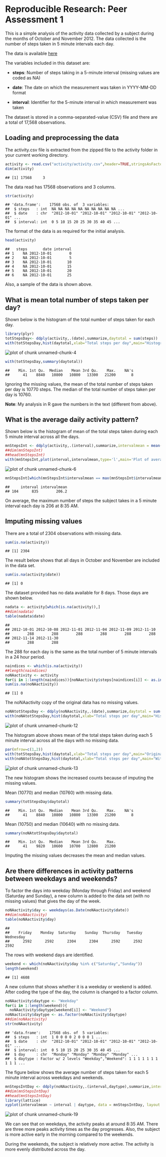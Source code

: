 # Reproducible Research: Peer Assessment 1

This is a simple analysis of the activity data collected by a subject during the months of October and November 2012. The data collected is the number of steps taken in 5 minute intervals each day.

The data is available [here](https://d396qusza40orc.cloudfront.net/repdata%2Fdata%2Factivity.zip)

The variables included in this dataset are:

- **steps**: Number of steps taking in a 5-minute interval (missing values are coded as NA)

- **date**: The date on which the measurement was taken in YYYY-MM-DD format

- **interval**: Identifier for the 5-minute interval in which measurement was taken

The dataset is stored in a comma-separated-value (CSV) file and there are a total of 17,568 observations.

## Loading and preprocessing the data

The activity.csv file is extracted from the zipped file to the activity folder in your current working directory. 
 

```r
activity <- read.csv("activity/activity.csv",header=TRUE,stringsAsFactors = FALSE)
dim(activity)
```

```
## [1] 17568     3
```

The data read has 17568 observations and 3 columns.


```r
str(activity)
```

```
## 'data.frame':	17568 obs. of  3 variables:
##  $ steps   : int  NA NA NA NA NA NA NA NA NA NA ...
##  $ date    : chr  "2012-10-01" "2012-10-01" "2012-10-01" "2012-10-01" ...
##  $ interval: int  0 5 10 15 20 25 30 35 40 45 ...
```

The format of the data is as required for the initial analysis.


```r
head(activity)
```

```
##   steps       date interval
## 1    NA 2012-10-01        0
## 2    NA 2012-10-01        5
## 3    NA 2012-10-01       10
## 4    NA 2012-10-01       15
## 5    NA 2012-10-01       20
## 6    NA 2012-10-01       25
```

Also, a sample of the data is shown above.

## What is mean total number of steps taken per day?

Shown below is the histogram of the total number of steps taken for each day.


```r
library(plyr)
totStepsDay<- ddply(activity,.(date),summarize,daytotal = sum(steps))
with(totStepsDay,hist(daytotal,xlab="Total steps per day",main="Histogram of Total number of steps taken each day"))
```

![plot of chunk unnamed-chunk-4](figure/unnamed-chunk-4.png) 


```r
with(totStepsDay,summary(daytotal))
```

```
##    Min. 1st Qu.  Median    Mean 3rd Qu.    Max.    NA's 
##      41    8840   10800   10800   13300   21200       8
```

Ignoring the missing values, the mean of the total number of steps taken per day is 10770 steps. The median of the total number of steps taken per day is 10760.

**Note**: My analysis in R gave the numbers in the text (different from above).

## What is the average daily activity pattern?

Shown below is the histogram of mean of the total steps taken during each 5 minute interval across all the days.


```r
mnStepsInt <- ddply(activity,.(interval),summarize,intervalmean = mean(steps,na.rm=TRUE))
##dim(mnStepsInt)
##head(mnStepsInt)
with(mnStepsInt,plot(interval,intervalmean,type='l',main='Plot of average number of steps for each interval across all days',xlab='Interval',ylab='Mean of steps taken'))
```

![plot of chunk unnamed-chunk-6](figure/unnamed-chunk-6.png) 


```r
mnStepsInt[which(mnStepsInt$intervalmean == max(mnStepsInt$intervalmean)),]
```

```
##     interval intervalmean
## 104      835        206.2
```

On average, the maximum number of steps the subject takes in a 5 minute interval each day is 206 at 8:35 AM.

## Imputing missing values

There are a total of 2304 observations with missing data.


```r
sum(is.na(activity))
```

```
## [1] 2304
```

The result below shows that all days in October and November are included in the data set.


```r
sum(is.na(activity$date))
```

```
## [1] 0
```

The dataset provided has no data available for 8 days. Those days are shown below.


```r
nadata <- activity[which(is.na(activity)),]
##dim(nadata)
table(nadata$date)
```

```
## 
## 2012-10-01 2012-10-08 2012-11-01 2012-11-04 2012-11-09 2012-11-10 
##        288        288        288        288        288        288 
## 2012-11-14 2012-11-30 
##        288        288
```

The 288 for each day is the same as the total number of 5 minute intervals in a 24 hour period.


```r
naindices <- which(is.na(activity))
##length(naindices)
noNAactivity <- activity
for(i in 1:length(naindices)){noNAactivity$steps[naindices[i]] <- as.integer(mnStepsInt$intervalmean[mnStepsInt$interval ==                                                                                               noNAactivity$interval[naindices[i]]])}
sum(is.na(noNAactivity))
```

```
## [1] 0
```

The noNAactivity copy of the original data has no missing values.


```r
noNAtotStepsDay <- ddply(noNAactivity,.(date),summarize,daytotal = sum(steps))
with(noNAtotStepsDay,hist(daytotal,xlab="Total steps per day",main="Histogram of Total number of steps taken each day with no missing data"))
```

![plot of chunk unnamed-chunk-12](figure/unnamed-chunk-12.png) 

The histogram above shows mean of the total steps taken during each 5 minute interval across all the days with no missing data.


```r
par(mfrow=c(1,2))
with(totStepsDay,hist(daytotal,xlab="Total steps per day",main="Original data"))
with(noNAtotStepsDay,hist(daytotal,xlab="Total steps per day",main="With no missing data"))
```

![plot of chunk unnamed-chunk-13](figure/unnamed-chunk-13.png) 

The new histogram shows the increased counts because of imputing the missing values. 

Mean (10770) and median (10760) with missing data.


```r
summary(totStepsDay$daytotal)
```

```
##    Min. 1st Qu.  Median    Mean 3rd Qu.    Max.    NA's 
##      41    8840   10800   10800   13300   21200       8
```

Mean (10750) and median (10640) with no missing data.

```r
summary(noNAtotStepsDay$daytotal)
```

```
##    Min. 1st Qu.  Median    Mean 3rd Qu.    Max. 
##      41    9820   10600   10700   12800   21200
```

Imputing the missing values decreases the mean and median values.

## Are there differences in activity patterns between weekdays and weekends?
To factor the days into weekday (Monday through Friday) and weekend (Saturday and Sunday), a new column is added to the data set (with no missing values) that gives the day of the week. 


```r
noNAactivity$day <- weekdays(as.Date(noNAactivity$date))
##dim(noNAactivity)
table(noNAactivity$day)
```

```
## 
##    Friday    Monday  Saturday    Sunday  Thursday   Tuesday Wednesday 
##      2592      2592      2304      2304      2592      2592      2592
```

The rows with weekend days are identified.


```r
weekend <- which(noNAactivity$day %in% c("Saturday","Sunday"))
length(weekend)
```

```
## [1] 4608
```

A new column that shows whether it is a weekday or weekend is added. After coding the type of the day, the column is changed to a factor column.


```r
noNAactivity$daytype <- "Weekday"
for(i in 1:length(weekend)){
  noNAactivity$daytype[weekend[i]] <- "Weekend"}
noNAactivity$daytype <- as.factor(noNAactivity$daytype)
##dim(noNAactivity)
str(noNAactivity)
```

```
## 'data.frame':	17568 obs. of  5 variables:
##  $ steps   : int  1 0 0 0 0 2 0 0 0 1 ...
##  $ date    : chr  "2012-10-01" "2012-10-01" "2012-10-01" "2012-10-01" ...
##  $ interval: int  0 5 10 15 20 25 30 35 40 45 ...
##  $ day     : chr  "Monday" "Monday" "Monday" "Monday" ...
##  $ daytype : Factor w/ 2 levels "Weekday","Weekend": 1 1 1 1 1 1 1 1 1 1 ...
```

The figure below shows the average number of steps taken for each 5 minute interval across weekdays and weekends.


```r
mnStepsIntDay <- ddply(noNAactivity,.(interval,daytype),summarize,intervalmean = mean(steps))
##dim(mnStepsIntDay)
##head(mnStepsIntDay)
library(lattice)
xyplot(intervalmean ~ interval | daytype, data = mnStepsIntDay, layout = c(1,2),type = 'l',xlab = "Interval",ylab = "Mean of steps taken",main = "Average number of steps for each interval across weekdays and weekends")
```

![plot of chunk unnamed-chunk-19](figure/unnamed-chunk-19.png) 

We can see that on weekdays, the activity peaks at around 8:35 AM. There are three more peaks activity times as the day progresses. Also, the subject is more active early in the morning compared to the weekends. 

During the weekends, the subject is relatively more active. The activity is more evenly distributed across the day.

